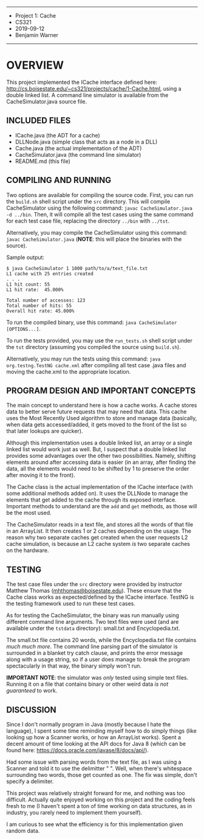****************
* Project 1: Cache
* CS321 
* 2019-09-12
* Benjamin Warner
**************** 

# OVERVIEW

This project implemented the ICache interface defined here: http://cs.boisestate.edu/~cs321/projects/cache/1-Cache.html,
using a double linked list. A command line simulator is available
from the CacheSimulator.java source file.

## INCLUDED FILES

- ICache.java (the ADT for a cache)
- DLLNode.java (simple class that acts as a node in a DLL)
- Cache.java (the actual implementation of the ADT)
- CacheSimulator.java (the command line simulator)
- README.md (this file)


## COMPILING AND RUNNING

Two options are available for compiling the source code.
First, you can run the `build.sh` shell script under the
`src` directory. This will compile CacheSimulator using 
the following command: `javac CacheSimulator.java -d ../bin`.
Then, it will compile all the test cases using the same command
for each test case file, replacing the directory `../bin` with
`../tst`.

Alternatively, you may compile the CacheSimulator using 
this command: `javac CacheSimulator.java` (**NOTE**: this will place
the binaries with the source).

Sample output:

```
$ java CacheSimulator 1 1000 path/to/a/text_file.txt
L1 cache with 25 entries created
. . .
L1 hit count: 55
L1 hit rate:  45.000%

Total number of accesses: 123
Total number of hits: 55
Overall hit rate: 45.000%
```

To run the compiled binary, use this command: `java CacheSimulator [OPTIONS...]`.

To run the tests provided, you may use the `run_tests.sh` shell
script under the `tst` directory (assuming you compiled the
source using `build.sh`). 

Alternatively, you may run the tests using this command:
`java org.testng.TestNG cache.xml` after compiling all test
case .java files and moving the cache.xml to the appropriate
location.


## PROGRAM DESIGN AND IMPORTANT CONCEPTS

The main concept to understand here is how a cache works. 
A cache stores data to better serve future requests that may need
that data. This cache uses the Most Recently Used algorithm to
store and manage data (basically, when data gets accessed/added,
it gets moved to the front of the list so that later lookups
are quicker).

Although this implementation uses a double linked list, an array
or a single linked list would work just as well. But, I suspect
that a double linked list provides some advantages over the other two
possibilities. Namely, shifting elements around after accessing data
is easier (in an array, after finding the data, all the elements would
need to be shifted by 1 to preserve the order after moving it to the
front).

The Cache class is the actual implementation of the ICache interface
(with some additional methods added on). It uses the DLLNode to manage
the elements that get added to the cache through its exposed interface.
Important methods to understand are the `add` and `get` methods, as
those will be the most used.

The CacheSimulator reads in a text file, and stores all the words of that file
in an ArrayList. It then creates 1 or 2 caches depending on the usage.
The reason why two separate caches get created when the user requests
L2 cache simulation, is because an L2 cache system *is* two separate 
caches on the hardware.

## TESTING

The test case files under the `src` directory were provided by 
instructor Matthew Thomas (mhthomas@boisestate.edu). These
ensure that the Cache class works as expected/defined by the
ICache interface. TestNG is the testing framework used to
run these test cases.

As for testing the CacheSimulator, the binary was run manually
using different command line arguments. Two text files were used
(and are available under the `tstdata` directory): small.txt and Encyclopedia.txt.

The small.txt file contains 20 words, while the Encyclopedia.txt file contains
*much much more*. The command line parsing part of the simulator is surrounded
in a blanket try catch clause, and prints the error message along with a usage string,
so if a user does manage to break the program spectacularly in that way,
the binary simply won't run.

**IMPORTANT NOTE**: the simulator was *only* tested using simple text files.
Running it on a file that contains binary or other weird data *is not guaranteed*
to work.


## DISCUSSION

Since I don't normally program in Java (mostly because I hate the language),
I spent some time reminding myself how to do simply things (like looking up
how a Scanner works, or how an ArrayList works). Spent a decent amount of time
looking at the API docs for Java 8 (which can be found here: https://docs.oracle.com/javase/8/docs/api/).

Had some issue with parsing words from the text file, as I was using a Scanner
and told it to use the delimitter " ". Well, when there's whitespace surrounding
two words, those get counted as one. The fix was simple, don't specify a
delimiter.

This project was relatively straight forward for me, and nothing was too difficult.
Actually quite enjoyed working on this project and the coding feels fresh to me
(I haven't spent a ton of time working on data structures, as in industry, you rarely
need to implement them yourself).

I am curious to see what the efficiency is for this implementation given random data.
